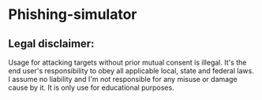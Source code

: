 # Phishing-simulator
## Legal disclaimer:
Usage for attacking targets without prior mutual consent is illegal. It's the end user's responsibility to obey all applicable local, state and federal laws. I assume no liability and I'm not responsible for any misuse or damage cause by it. It is only use for educational purposes.
 
